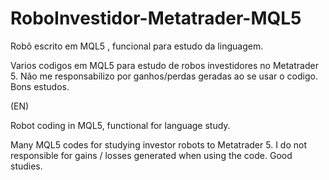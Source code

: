 # RoboInvestidor-Metatrader-MQL5
Robô escrito em MQL5 , funcional para estudo da linguagem.

Varios codigos em MQL5 para estudo de robos investidores no Metatrader 5.
Não me responsabilizo por ganhos/perdas geradas ao se usar o codigo.
Bons estudos.

(EN)

Robot coding in MQL5, functional for language study.

Many MQL5 codes for studying investor robots to Metatrader 5.
I do not responsible for gains / losses generated when using the code.
Good studies.
